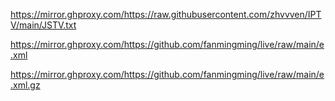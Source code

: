 https://mirror.ghproxy.com/https://raw.githubusercontent.com/zhvvven/IPTV/main/JSTV.txt

https://mirror.ghproxy.com/https://github.com/fanmingming/live/raw/main/e.xml

https://mirror.ghproxy.com/https://github.com/fanmingming/live/raw/main/e.xml.gz
